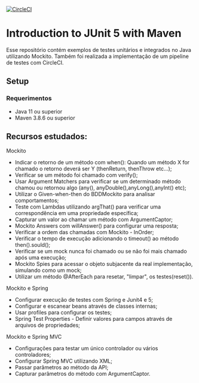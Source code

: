 [![CircleCI](https://dl.circleci.com/status-badge/img/gh/jeronimafloriano/tests-java-e-spring/tree/master.svg?style=svg)](https://dl.circleci.com/status-badge/redirect/gh/jeronimafloriano/tests-java-e-spring/tree/master)

# Introduction to JUnit 5 with Maven

Esse repositório contém exemplos de testes unitários e integrados no Java utilizando Mockito.
Também foi realizada a implementação de um pipeline de testes com CircleCI.

## Setup
### Requerimentos
* Java 11 ou superior
* Maven 3.8.6 ou superior

## Recursos estudados:

Mockito
* Indicar o retorno de um método com when(): Quando um método X for chamado o retorno deverá ser Y (thenReturn, thenThrow etc…);
* Verificar se um método foi chamado com verify();
* Usar Argument Matchers para verificar se um determinado método chamou ou retornou algo (any(), anyDouble(),anyLong(),anyInt() etc);
* Utilizar o Given-when-then do BDDMockito para analisar comportamentos;
* Teste com Lambdas utilizando argThat() para verificar uma correspondência em uma propriedade específica;
* Capturar um valor ao chamar um método com ArgumentCaptor;
* Mockito Answers com willAnswer() para configurar uma resposta;
* Verificar a ordem das chamadas com Mockito - InOrder;
* Verificar o tempo de execução adicionando o timeout() ao método then().sould();
* Verificar se um mock nunca foi chamado ou se não foi mais chamado após uma execução;
* Mockito Spies para acessar o objeto subjacente da real implementação, simulando como um mock;
* Utilizar um método @AfterEach para resetar, "limpar", os testes(reset()).

Mockito e Spring
* Configurar execução de testes com Spring e Junit4 e 5;
* Configurar e escanear beans através de classes internas;
* Usar profiles para configurar os testes;
* Spring Test Properties - Definir valores para campos através de arquivos de propriedades;

Mockito e Spring MVC 
* Configurações para testar um único controlador ou vários controladores;
* Configurar Spring MVC utilizando XML;
* Passar parâmetros ao método da API;
* Capturar parâmetros do método com ArgumentCaptor.

